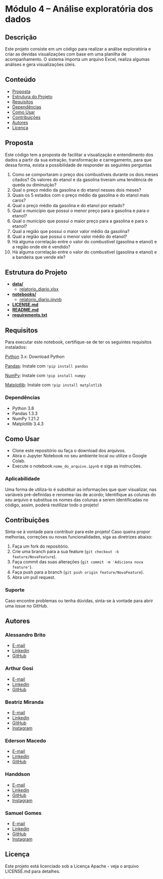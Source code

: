 # **Módulo 4 – Análise exploratória dos dados**

## Descrição

Este projeto consiste em um código para realizar a análise exploratória e criar as devidas visualizações com base em uma planilha de acompanhamento. O sistema importa um arquivo Excel, realiza algumas análises e gera visualizações úteis.

## Conteúdo

- [Proposta](#proposta)
- [Estrutura do Projeto](#estrutura-do-projeto)
- [Requisitos](#requisitos)
- [Dependências](#dependências)
- [Como Usar](#como-usar)
- [Contribuições](#contribuições)
- [Autores](#autores)
- [Licença](#licença)


## Proposta

Este código tem a proposta de facilitar a visualização e entendimento dos dados a partir da sua extração, transformação e carregamento, para que dessa forma, exista a possibilidade de responder as seguintes perguntas 

1. Como se comportaram o preço dos combustíveis durante os dois meses citados? Os valores do
etanol e da gasolina tiveram uma tendência de queda ou diminuição?
2. Qual o preço médio da gasolina e do etanol nesses dois meses?
3. Quais os 5 estados com o preço médio da gasolina e do etanol mais caros?
4. Qual o preço médio da gasolina e do etanol por estado?
5. Qual o município que possui o menor preço para a gasolina e para o etanol?
6. Qual o município que possui o maior preço para a gasolina e para o etanol?
7. Qual a região que possui o maior valor médio da gasolina?
8. Qual a região que possui o menor valor médio do etanol?
9. Há alguma correlação entre o valor do combustível (gasolina e etanol) e a região onde ele é vendido?
10. Há alguma correlação entre o valor do combustível (gasolina e etanol) e a bandeira que vende ele?

<!-- 11. [Inserir Pergunta Extra 1]

12. [Inserir Pergunta Extra 2]

13. [Inserir Pergunta Extra 3] -->

## Estrutura do Projeto

- [**data/**](./data)
  - [relatorio_diario.xlsx](./data/relatorio_diario.xlsx)
- [**notebooks/**](./notebooks)
  - [relatorio_diario.ipynb](./notebooks/relatorio_diario.ipynb)
- [**LICENSE.md**](./LICENSE.md)
- [**README.md**](./README.md)
- [**requirements.txt**](./requirements.txt)


## Requisitos

Para executar este notebook, certifique-se de ter os seguintes requisitos instalados:

[Python](https://docs.python.org/3/) 3.x: Download Python

[Pandas](https://pandas.pydata.org/pandas-docs/stable/): Instale com `!pip install pandas`

[NumPy](https://numpy.org/doc/stable/): Instale com `!pip install numpy`

[Matplotlib](https://matplotlib.org/stable/contents.html): Instale com `!pip install matplotlib`

### Dependências

- Python 3.8
- Pandas 1.3.3
- NumPy 1.21.2
- Matplotlib 3.4.3


## Como Usar

- Clone este repositório ou faça o download dos arquivos.
- Abra o Jupyter Notebook no seu ambiente local ou utilize o Google Colab.
- Execute o notebook `nome_do_arquivo.ipynb` e siga as instruções.

### Aplicabilidade

Uma forma de utiliza-lo é substituir as informações que quer visualizar, nas variáveis pré-definidas e renomea-las de acordo;
Identifique as colunas do seu arquivo e substitua os nomes das colunas a serem identificadas no código, assim, poderá reutilizar todo o projeto!


## Contribuições

Sinta-se à vontade para contribuir para este projeto! Caso queira propor melhorias, correções ou novas funcionalidades, siga as diretrizes abaixo:

1. Faça um fork do repositório.
2. Crie uma branch para a sua feature (`git checkout -b feature/NovaFeature`).
3. Faça commit das suas alterações (`git commit -m 'Adiciona nova feature'`).
4. Faça push para a branch (`git push origin feature/NovaFeature`).
5. Abra um pull request.

### Suporte

Caso encontre problemas ou tenha dúvidas, sinta-se à vontade para abrir uma issue no GitHub.

## Autores

### **Alessandro Brito**
- [E-mail](mailto:alsantosbrito@gmail.com)
- [Linkedin](https://www.linkedin.com/in/alessandrobritoad/)
- [GitHub](https://github.com/alsantosad)

### **Arthur Gosi**
- [E-mail](mailto:arthurgosi263@gmail.com)
- [Linkedin](https://www.linkedin.com/in/arthur-gosi-b3030b253/)
- [GitHub](https://github.com/ArthurGosi2024)

### **Beatriz Miranda**
-   [E-mail](mailto:beatrizmmiranda@outlook.com)
-   [Linkedin](https://www.linkedin.com/in/trizmmiranda/)
-   [GitHub](https://github.com/lastfirefly)
-   [Instagram](https://instagram.com/lastfirefly)

###  **Ederson Macedo**
- [E-mail](mailto:edersonmacedo@id.uff.br)
- [Linkedin](https://www.linkedin.com/in/ederson-macedo-65a762262/)
- [GitHub](https://github.com/edersonmcm)

### **Handdson**
- [E-mail](mailto:handdsonwas@hotmail.com)
- [Linkedin](https://www.linkedin.com/in/handdson-wanglas-0a5833270/)
- [GitHub](https://github.com/Handdson)
- [Instagram](https://www.instagram.com/han.d_ws/)

### **Samuel Gomes**
- [E-mail](mailto:samuel10.gomes7@gmail.com)
- [Linkedin](https://www.linkedin.com/in/samuelgalvaogomes/)
- [GitHub](https://github.com/samgomes0305)
- [Instagram](https://instagram.com/samgalvaogomes)

## Licença
Este projeto está licenciado sob a Licença Apache - veja o arquivo LICENSE.md para detalhes.
